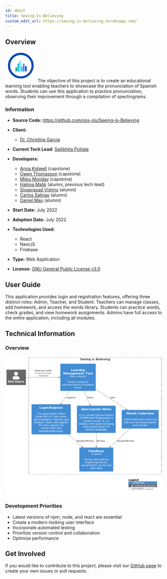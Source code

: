 ```yaml
---
id: about
title: Seeing-Is-Believing
custom_edit_url: https://seeing-is-believing.herokuapp.com/
---
```


## Overview

![Alt](100x100.jpg) The objective of this project is to create an educational learning tool enabling teachers to showcase the pronunciation of Spanish words. Students can use this application to practice pronunciation, observing their improvement through a compilation of spectrograms.

### Information

- **Source Code:** <https://github.com/oss-slu/Seeing-is-Believing>
- **Client:** 
  - [Dr. Christina Garcia](https://www.slu.edu/arts-and-sciences/languages-literatures-cultures/faculty/garcia-christina.php)
- **Current Tech Lead:** [Sailikhita Pulijala](https://github.com/LikhitaPulijala)
- **Developers:**

  - [Anna Kidwell](https://github.com/akidSLU) (capstone)
  - [Owen Thomasson](https://github.com/OwenAThomasson) (capstone)
  - [Miles Monday](https://github.com/mmonday0) (capstone)
  - [Halima Malik](https://github.com/HalimaMalik) (alumni, previous tech lead)
  - [Sivaprasad Vishnu](https://github.com/sivaprasadvishnu18) (alumni)
  - [Carlos Salinas](https://github.com/carlossalinas6) (alumni)
  - [Daniel Mao](https://github.com/danmao1) (alumni)

- **Start Date:** July 2022
- **Adoption Date:** July 2022
- **Technologies Used:**
  - React
  - NextJS
  - Firebase
- **Type:** Web Application
- **License:** [GNU General Public License v3.0](https://opensource.org/license/gpl-3-0/)

## User Guide

This application provides login and registration features, offering three distinct roles: Admin, Teacher, and Student. Teachers can manage classes, add homework, and access the words library. Students can practice words, check grades, and view homework assignments. Admins have full access to the entire application, including all modules.

## Technical Information

### Overview

![Software Architecture](architecture.png)

### Development Priorities

- Latest versions of npm, node, and react are essential
- Create a modern-looking user interface
- Incorporate automated testing
- Prioritize version control and collaboration
- Optimize performance

## Get Involved

If you would like to contribute to this project, please visit our [GitHub page](https://github.com/oss-slu/Seeing-is-Believing) to create your own issues or pull requests.

